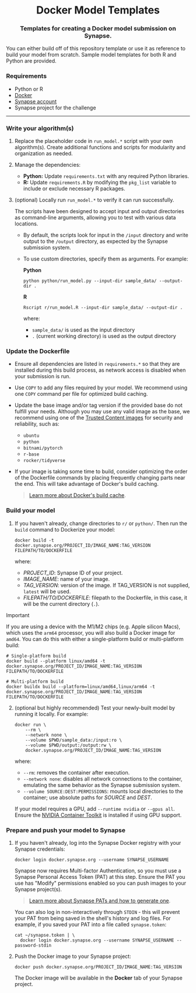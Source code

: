 <h1 align="center">
    Docker Model Templates
</h1>
<h3 align="center">
    Templates for creating a Docker model submission on Synapse.
</h3>

You can either build off of this repository template or use it as reference
to build your model from scratch. Sample model templates for both R and
Python are provided.

### Requirements

- Python or R
- [Docker](https://docs.docker.com/get-docker/)
- [Synapse account](https://www.synapse.org/#)
- Synapse project for the challenge

---

### Write your algorithm(s)

1. Replace the placeholder code in `run_model.*` script with your own
   algorithm(s). Create additional functions and scripts for modularity
   and organization as needed.

2. Manage the dependencies:

   - **Python:** Update `requirements.txt` with any required Python libraries.
   - **R:** Update `requirements.R` by modifying the `pkg_list` variable to
     include or exclude necessary R packages.

3. (optional) Locally run `run_model.*` to verify it can run successfully.

   The scripts have been designed to accept input and output directories as
   command-line arguments, allowing you to test with various data locations.

   - By default, the scripts look for input in the `/input` directory
     and write output to the `/output` directory, as expected by the
     Synapse submission system.

   - To use custom directories, specify them as arguments. For example:

     **Python**

     ```
     python python/run_model.py --input-dir sample_data/ --output-dir .
     ```

     **R**

     ```
     Rscript r/run_model.R --input-dir sample_data/ --output-dir .
     ```

     where:

     - `sample_data/` is used as the input directory
     - `.` (current working directory) is used as the output directory

### Update the Dockerfile

- Ensure all dependencies are listed in `requirements.*` so that they are
  installed during this build process, as network access is disabled when
  your submission is run.

- Use `COPY` to add any files required by your model. We recommend using
  one `COPY` command per file for optimized build caching.

- Update the base image and/or tag version if the provided base do not 
  fulfill your needs. Although you may use any valid image as the base,
  we recommend using one of the [Trusted Content images] for security and
  reliability, such as:

  * `ubuntu`
  * `python`
  * `bitnami/pytorch`
  * `r-base`
  * `rocker/tidyverse`

- If your image is taking some time to build, consider optimizing the order
  of the Dockerfile commands by placing frequently changing parts near the
  end. This will take advantage of Docker's build caching.

    > [Learn more about Docker's build cache].

### Build your model

1. If you haven't already, change directories to `r/` or `python/`. Then run
   the `build` command to Dockerize your model:

   ```
   docker build -t docker.synapse.org/PROJECT_ID/IMAGE_NAME:TAG_VERSION FILEPATH/TO/DOCKERFILE
   ```

   where:

   - _PROJECT_ID_: Synapse ID of your project.
   - _IMAGE_NAME_: name of your image.
   - _TAG_VERSION_: version of the image. If TAG_VERSION is not supplied,
     `latest` will be used.
   - _FILEPATH/TO/DOCKERFILE_: filepath to the Dockerfile, in this case, it
     will be the current directory (`.`).

> [!IMPORTANT]
> If you are using a device with the M1/M2 chips (e.g. Apple silicon Macs), which
> uses the `arm64` processor, you will also build a Docker image for `amd64`.
> You can do this with either a single-platform build or multi-platform build:
>
> ```
> # Single-platform build
> docker build --platform linux/amd64 -t docker.synapse.org/PROJECT_ID/IMAGE_NAME:TAG_VERSION FILEPATH/TO/DOCKERFILE
> 
> # Multi-platform build
> docker buildx build --platform=linux/amd64,linux/arm64 -t docker.synapse.org/PROJECT_ID/IMAGE_NAME:TAG_VERSION FILEPATH/TO/DOCKERFILE
> ```


2. (optional but highly recommended) Test your newly-built model by running
   it locally. For example:

   ```
   docker run \
       --rm \
       --network none \
       --volume $PWD/sample_data:/input:ro \
       --volume $PWD/output:/output:rw \
       docker.synapse.org/PROJECT_ID/IMAGE_NAME:TAG_VERSION
   ```

   where:

   - `--rm`: removes the container after execution.
   - `--network none`: disables all network connections to the container,
     emulating the same behavior as the Synapse submission system.
   - `--volume SOURCE:DEST:PERMISSIONS`: mounts local directories to the container;
     use absolute paths for _SOURCE_ and _DEST_.

   If your model requires a GPU, add `--runtime nvidia` or `--gpus all`. Ensure
   the [NVIDIA Container Toolkit] is installed if using GPU support.

### Prepare and push your model to Synapse

1. If you haven't already, log into the Synapse Docker registry with your Synapse
   credentials:

   ```
   docker login docker.synapse.org --username SYNAPSE_USERNAME
   ```

   Synapse now requires Multi-factor Authentication, so you must use a Synapse
   Personal Access Token (PAT) at this step.  Ensure the PAT you use has "Modify"
   permissions enabled so you can push images to your Synapse project(s).

   > [Learn more about Synapse PATs and how to generate one].

   You can also log in non-interactively through `STDIN` - this will prevent
   your PAT from being saved in the shell's history and log files. For example,
   if you saved your PAT into a file called `synapse.token`:

   ```
   cat ~/synapse.token | \
     docker login docker.synapse.org --username SYNAPSE_USERNAME --password-stdin
   ```

3. Push the Docker image to your Synapse project:

   ```
   docker push docker.synapse.org/PROJECT_ID/IMAGE_NAME:TAG_VERSION
   ```

   The Docker image will be available in the **Docker** tab of your Synapse
   project.

[Docker]: https://docs.docker.com/get-docker/
[Synapse account]: https://www.synapse.org/#
[Trusted Content images]: https://hub.docker.com/search?q=&image_filter=official%2Cstore
[Learn more about Docker's build cache]: https://docs.docker.com/build/cache/
[NVIDIA Container Toolkit]: https://github.com/NVIDIA/nvidia-docker
[Learn more about Synapse PATs and how to generate one]: https://help.synapse.org/docs/Managing-Your-Account.2055405596.html#ManagingYourAccount-PersonalAccessTokens
